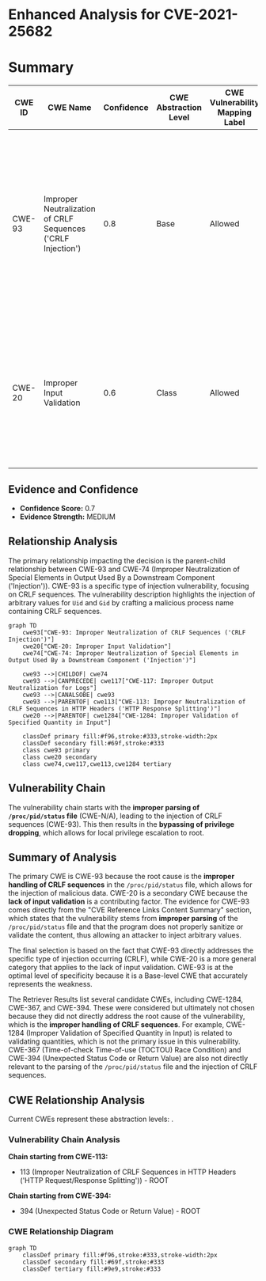 # Enhanced Analysis for CVE-2021-25682

# Summary
| CWE ID | CWE Name | Confidence | CWE Abstraction Level | CWE Vulnerability Mapping Label | CWE-Vulnerability Mapping Notes |
|---|---|---|---|---|---|
| CWE-93 | Improper Neutralization of CRLF Sequences ('CRLF Injection') | 0.8 | Base | Allowed | Primary CWE. The vulnerability stems from the **improper parsing of the `/proc/pid/status` file**, specifically due to the injection of CRLF sequences. The **incorrect parsing** leads to **manipulation of `real_uid` and `real_gid`**, ultimately bypassing privilege dropping. |
| CWE-20 | Improper Input Validation | 0.6 | Class | Allowed | Secondary CWE. The vulnerability involves a lack of input validation in the `get_pid_info()` function. This allows for the injection of malicious values via the process name, which are then used as `real_uid` and `real_gid`. |

## Evidence and Confidence

*   **Confidence Score:** 0.7
*   **Evidence Strength:** MEDIUM

## Relationship Analysis
The primary relationship impacting the decision is the parent-child relationship between CWE-93 and CWE-74 (Improper Neutralization of Special Elements in Output Used By a Downstream Component ('Injection')). CWE-93 is a specific type of injection vulnerability, focusing on CRLF sequences. The vulnerability description highlights the injection of arbitrary values for `Uid` and `Gid` by crafting a malicious process name containing CRLF sequences.

```mermaid
graph TD
    cwe93["CWE-93: Improper Neutralization of CRLF Sequences ('CRLF Injection')"]
    cwe20["CWE-20: Improper Input Validation"]
    cwe74["CWE-74: Improper Neutralization of Special Elements in Output Used By a Downstream Component ('Injection')"]

    cwe93 -->|CHILDOF| cwe74
    cwe93 -->|CANPRECEDE| cwe117["CWE-117: Improper Output Neutralization for Logs"]
    cwe93 -->|CANALSOBE| cwe93
    cwe93 -->|PARENTOF| cwe113["CWE-113: Improper Neutralization of CRLF Sequences in HTTP Headers ('HTTP Response Splitting')"]
    cwe20 -->|PARENTOF| cwe1284["CWE-1284: Improper Validation of Specified Quantity in Input"]

    classDef primary fill:#f96,stroke:#333,stroke-width:2px
    classDef secondary fill:#69f,stroke:#333
    class cwe93 primary
    class cwe20 secondary
    class cwe74,cwe117,cwe113,cwe1284 tertiary
```

## Vulnerability Chain
The vulnerability chain starts with the **improper parsing of `/proc/pid/status` file** (CWE-N/A), leading to the injection of CRLF sequences (CWE-93). This then results in the **bypassing of privilege dropping**, which allows for local privilege escalation to root.

## Summary of Analysis
The primary CWE is CWE-93 because the root cause is the **improper handling of CRLF sequences** in the `/proc/pid/status` file, which allows for the injection of malicious data. CWE-20 is a secondary CWE because the **lack of input validation** is a contributing factor. The evidence for CWE-93 comes directly from the "CVE Reference Links Content Summary" section, which states that the vulnerability stems from **improper parsing** of the `/proc/pid/status` file and that the program does not properly sanitize or validate the content, thus allowing an attacker to inject arbitrary values.

The final selection is based on the fact that CWE-93 directly addresses the specific type of injection occurring (CRLF), while CWE-20 is a more general category that applies to the lack of input validation. CWE-93 is at the optimal level of specificity because it is a Base-level CWE that accurately represents the weakness.

The Retriever Results list several candidate CWEs, including CWE-1284, CWE-367, and CWE-394. These were considered but ultimately not chosen because they did not directly address the root cause of the vulnerability, which is the **improper handling of CRLF sequences**. For example, CWE-1284 (Improper Validation of Specified Quantity in Input) is related to validating quantities, which is not the primary issue in this vulnerability. CWE-367 (Time-of-check Time-of-use (TOCTOU) Race Condition) and CWE-394 (Unexpected Status Code or Return Value) are also not directly relevant to the parsing of the `/proc/pid/status` file and the injection of CRLF sequences.


## CWE Relationship Analysis

Current CWEs represent these abstraction levels: .


### Vulnerability Chain Analysis

**Chain starting from CWE-113:**
- 113 (Improper Neutralization of CRLF Sequences in HTTP Headers ('HTTP Request/Response Splitting')) - ROOT


**Chain starting from CWE-394:**
- 394 (Unexpected Status Code or Return Value) - ROOT



### CWE Relationship Diagram

```mermaid
graph TD
    classDef primary fill:#f96,stroke:#333,stroke-width:2px
    classDef secondary fill:#69f,stroke:#333
    classDef tertiary fill:#9e9,stroke:#333
```
